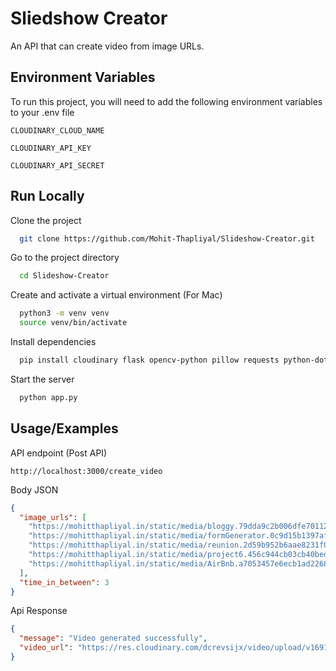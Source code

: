 
# Sliedshow Creator

An API that can create video from image URLs.




## Environment Variables

To run this project, you will need to add the following environment variables to your .env file

`CLOUDINARY_CLOUD_NAME`

`CLOUDINARY_API_KEY`

`CLOUDINARY_API_SECRET`


## Run Locally

Clone the project

```bash
  git clone https://github.com/Mohit-Thapliyal/Slideshow-Creator.git
```

Go to the project directory

```bash
  cd Slideshow-Creator
```

Create and activate a virtual environment (For Mac)

```bash
  python3 -m venv venv
  source venv/bin/activate
```

Install dependencies

```bash
  pip install cloudinary flask opencv-python pillow requests python-dotenv
```

Start the server

```bash
  python app.py
```


## Usage/Examples

API endpoint (Post API)
```
http://localhost:3000/create_video
```

Body JSON
```json
{
  "image_urls": [
    "https://mohitthapliyal.in/static/media/bloggy.79dda9c2b006dfe70112.png",
    "https://mohitthapliyal.in/static/media/formGenerator.0c9d15b1397af26ffc42.jpeg",
    "https://mohitthapliyal.in/static/media/reunion.2d59b952b6aae8231f05.jpeg",
    "https://mohitthapliyal.in/static/media/project6.456c944cb03cb40bed61.jpg",
    "https://mohitthapliyal.in/static/media/AirBnb.a7053457e6ecb1ad2268.jpeg"
  ],
  "time_in_between": 3
}
```
Api Response

```json
{
  "message": "Video generated successfully",
  "video_url": "https://res.cloudinary.com/dcrevsijx/video/upload/v1691522416/lvgvfnvs4uukz6iijk4a.mp4"
}
```
